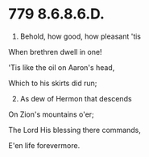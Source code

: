 # 779 8.6.8.6.D.

1. Behold, how good, how pleasant 'tis

When brethren dwell in one!

'Tis like the oil on Aaron's head,

Which to his skirts did run;

2. As dew of Hermon that descends

On Zion's mountains o'er;

The Lord His blessing there commands,

E'en life forevermore.

